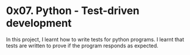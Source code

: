 # 0x07. Python - Test-driven development

In this project, I learnt how to write tests for python programs. I learnt that tests are written to prove if the program responds as expected.
